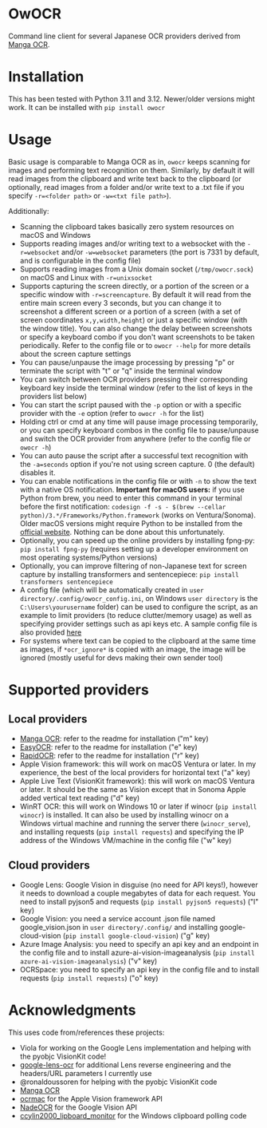 # OwOCR

Command line client for several Japanese OCR providers derived from [Manga OCR](https://github.com/kha-white/manga-ocr).

# Installation

This has been tested with Python 3.11 and 3.12. Newer/older versions might work. It can be installed with `pip install owocr`

# Usage

Basic usage is comparable to Manga OCR as in, `owocr` keeps scanning for images and performing text recognition on them. Similarly, by default it will read images from the clipboard and write text back to the clipboard (or optionally, read images from a folder and/or write text to a .txt file if you specify `-r=<folder path>` or `-w=<txt file path>`).

Additionally:
- Scanning the clipboard takes basically zero system resources on macOS and Windows
- Supports reading images and/or writing text to a websocket with the `-r=websocket` and/or `-w=websocket` parameters (the port is 7331 by default, and is configurable in the config file)
- Supports reading images from a Unix domain socket (`/tmp/owocr.sock`) on macOS and Linux with `-r=unixsocket`
- Supports capturing the screen directly, or a portion of the screen or a specific window with `-r=screencapture`. By default it will read from the entire main screen every 3 seconds, but you can change it to screenshot a different screen or a portion of a screen (with a set of screen coordinates `x,y,width,height`) or just a specific window (with the window title). You can also change the delay between screenshots or specify a keyboard combo if you don't want screenshots to be taken periodically. Refer to the config file or to `owocr --help` for more details about the screen capture settings
- You can pause/unpause the image processing by pressing "p" or terminate the script with "t" or "q" inside the terminal window
- You can switch between OCR providers pressing their corresponding keyboard key inside the terminal window (refer to the list of keys in the providers list below)
- You can start the script paused with the `-p` option or with a specific provider with the `-e` option (refer to `owocr -h` for the list)
- Holding ctrl or cmd at any time will pause image processing temporarily, or you can specify keyboard combos in the config file to pause/unpause and switch the OCR provider from anywhere (refer to the config file or `owocr -h`)
- You can auto pause the script after a successful text recognition with the `-a=seconds` option if you're not using screen capture. 0 (the default) disables it.
- You can enable notifications in the config file or with `-n` to show the text with a native OS notification. **Important for macOS users:** if you use Python from brew, you need to enter this command in your terminal before the first notification: `codesign -f -s - $(brew --cellar python)/3.*/Frameworks/Python.framework` (works on Ventura/Sonoma). Older macOS versions might require Python to be installed from the [official website](https://www.python.org/downloads/). Nothing can be done about this unfortunately.
- Optionally, you can speed up the online providers by installing fpng-py: `pip install fpng-py` (requires setting up a developer environment on most operating systems/Python versions)
- Optionally, you can improve filtering of non-Japanese text for screen capture by installing transformers and sentencepiece: `pip install transformers sentencepiece`
- A config file (which will be automatically created in `user directory/.config/owocr_config.ini`, on Windows `user directory` is the `C:\Users\yourusername` folder) can be used to configure the script, as an example to limit providers (to reduce clutter/memory usage) as well as specifying provider settings such as api keys etc. A sample config file is also provided [here](https://raw.githubusercontent.com/AuroraWright/owocr/master/owocr_config.ini)
- For systems where text can be copied to the clipboard at the same time as images, if `*ocr_ignore*` is copied with an image, the image will be ignored (mostly useful for devs making their own sender tool)

# Supported providers

## Local providers
- [Manga OCR](https://github.com/kha-white/manga-ocr): refer to the readme for installation ("m" key)
- [EasyOCR](https://github.com/JaidedAI/EasyOCR): refer to the readme for installation ("e" key)
- [RapidOCR](https://github.com/RapidAI/RapidOCR): refer to the readme for installation ("r" key)
- Apple Vision framework: this will work on macOS Ventura or later. In my experience, the best of the local providers for horizontal text ("a" key)
- Apple Live Text (VisionKit framework): this will work on macOS Ventura or later. It should be the same as Vision except that in Sonoma Apple added vertical text reading ("d" key)
- WinRT OCR: this will work on Windows 10 or later if winocr (`pip install winocr`) is installed. It can also be used by installing winocr on a Windows virtual machine and running the server there (`winocr_serve`), and installing requests (`pip install requests`) and specifying the IP address of the Windows VM/machine in the config file ("w" key)

## Cloud providers
- Google Lens: Google Vision in disguise (no need for API keys!), however it needs to download a couple megabytes of data for each request. You need to install pyjson5 and requests (`pip install pyjson5 requests`) ("l" key)
- Google Vision: you need a service account .json file named google_vision.json in `user directory/.config/` and installing google-cloud-vision (`pip install google-cloud-vision`) ("g" key)
- Azure Image Analysis: you need to specify an api key and an endpoint in the config file and to install azure-ai-vision-imageanalysis (`pip install azure-ai-vision-imageanalysis`) ("v" key)
- OCRSpace: you need to specify an api key in the config file and to install requests (`pip install requests`) ("o" key)

# Acknowledgments

This uses code from/references these projects:
- Viola for working on the Google Lens implementation and helping with the pyobjc VisionKit code!
- [google-lens-ocr](https://github.com/dimdenGD/chrome-lens-ocr) for additional Lens reverse engineering and the headers/URL parameters I currently use
- @ronaldoussoren for helping with the pyobjc VisionKit code
- [Manga OCR](https://github.com/kha-white/manga-ocr)
- [ocrmac](https://github.com/straussmaximilian/ocrmac) for the Apple Vision framework API
- [NadeOCR](https://github.com/Natsume-197/NadeOCR) for the Google Vision API
- [ccylin2000_lipboard_monitor](https://github.com/vaimalaviya1233/ccylin2000_lipboard_monitor) for the Windows clipboard polling code